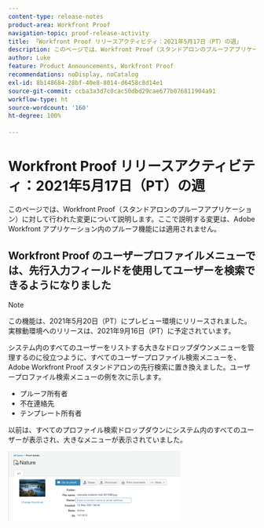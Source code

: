 ```yaml
---
content-type: release-notes
product-area: Workfront Proof
navigation-topic: proof-release-activity
title: 「Workfront Proof リリースアクティビティ：2021年5月17日（PT）の週」
description: このページでは、Workfront Proof（スタンドアロンのプルーフアプリケーション）に対して行われた変更について説明します。ここで説明する変更は、Adobe Workfront アプリケーション内のプルーフ機能には適用されません。
author: Luke
feature: Product Announcements, Workfront Proof
recommendations: noDisplay, noCatalog
exl-id: 8b148684-28bf-40e8-8014-d6458c8d14e1
source-git-commit: ccba3a3d7c0cac50dbd29cae677b076811904a91
workflow-type: ht
source-wordcount: '160'
ht-degree: 100%

---
```


# Workfront Proof リリースアクティビティ：2021年5月17日（PT）の週

このページでは、Workfront Proof（スタンドアロンのプルーフアプリケーション）に対して行われた変更について説明します。ここで説明する変更は、Adobe Workfront アプリケーション内のプルーフ機能には適用されません。

## Workfront Proof のユーザープロファイルメニューでは、先行入力フィールドを使用してユーザーを検索できるようになりました

>[!NOTE]
>
>この機能は、2021年5月20日（PT）にプレビュー環境にリリースされました。実稼動環境へのリリースは、2021年9月16日（PT）に予定されています。

システム内のすべてのユーザーをリストする大きなドロップダウンメニューを管理するのに役立つように、すべてのユーザープロファイル検索メニューを、Adobe Workfront Proof スタンドアロンの先行検索に置き換えました。ユーザープロファイル検索メニューの例を次に示します。

* プルーフ所有者
* 不在連絡先
* テンプレート所有者

以前は、すべてのプロファイル検索ドロップダウンにシステム内のすべてのユーザーが表示され、大きなメニューが表示されていました。

![](assets/user-profile-typeahead-350x142.png)
